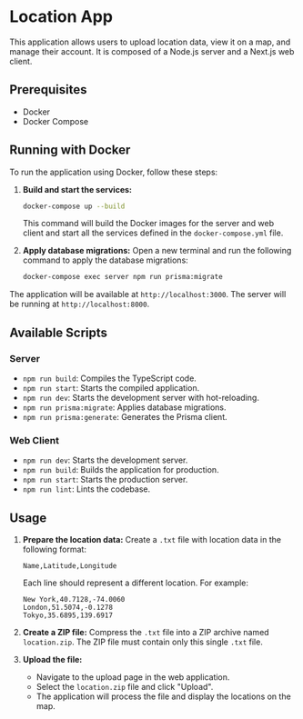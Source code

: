 # Location App

This application allows users to upload location data, view it on a map, and manage their account. It is composed of a Node.js server and a Next.js web client.

## Prerequisites

- Docker
- Docker Compose

## Running with Docker

To run the application using Docker, follow these steps:

1.  **Build and start the services:**
    ```bash
    docker-compose up --build
    ```
    This command will build the Docker images for the server and web client and start all the services defined in the `docker-compose.yml` file.

2.  **Apply database migrations:**
    Open a new terminal and run the following command to apply the database migrations:
    ```bash
    docker-compose exec server npm run prisma:migrate
    ```

The application will be available at `http://localhost:3000`.
The server will be running at `http://localhost:8000`.

## Available Scripts

### Server

-   `npm run build`: Compiles the TypeScript code.
-   `npm run start`: Starts the compiled application.
-   `npm run dev`: Starts the development server with hot-reloading.
-   `npm run prisma:migrate`: Applies database migrations.
-   `npm run prisma:generate`: Generates the Prisma client.

### Web Client

-   `npm run dev`: Starts the development server.
-   `npm run build`: Builds the application for production.
-   `npm run start`: Starts the production server.
-   `npm run lint`: Lints the codebase.

## Usage

1.  **Prepare the location data:**
    Create a `.txt` file with location data in the following format:
    ```
    Name,Latitude,Longitude
    ```
    Each line should represent a different location. For example:
    ```
    New York,40.7128,-74.0060
    London,51.5074,-0.1278
    Tokyo,35.6895,139.6917
    ```

2.  **Create a ZIP file:**
    Compress the `.txt` file into a ZIP archive named `location.zip`. The ZIP file must contain only this single `.txt` file.

3.  **Upload the file:**
    -   Navigate to the upload page in the web application.
    -   Select the `location.zip` file and click "Upload".
    -   The application will process the file and display the locations on the map.
